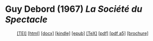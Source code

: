 # Guy Debord (1967)  <em>La Société du Spectacle</em> 

<header> <a target="_blank" title="Source XML/TEI" class="mime48 tei" href="https://hurlus.github.io/tei/debord1967_spectacle.xml">[TEI]</a>  <a target="_blank" title="HTML une page" class="mime48 html" href="https://hurlus.github.io/debord1967_spectacle/debord1967_spectacle.html">[html]</a>  <a target="_blank" title="Bureautique (LibreOffice, MS.Word)" class="mime48 docx" href="https://hurlus.github.io/debord1967_spectacle/debord1967_spectacle.docx">[docx]</a>  <a target="_blank" title="Amazon.kindle" class="mime48 mobi" href="https://hurlus.github.io/debord1967_spectacle/debord1967_spectacle.mobi">[kindle]</a>  <a target="_blank" title="EPUB, pour liseuses et téléphones" class="mime48 epub" href="https://hurlus.github.io/debord1967_spectacle/debord1967_spectacle.epub">[epub]</a>  <a target="_blank" title="LaTeX" class="mime48 tex" href="https://hurlus.github.io/debord1967_spectacle/debord1967_spectacle.tex">[TeX]</a>  <a target="_blank" title="PDF à imprimer, A4 2 colonnes" class="mime48 pdf" href="https://hurlus.github.io/debord1967_spectacle/debord1967_spectacle.pdf">[pdf]</a>  <a target="_blank" title="PDF à lire, A5 une colonne" class="mime48 a5" href="https://hurlus.github.io/debord1967_spectacle/debord1967_spectacle_a5.pdf">[pdf a5]</a>  <a target="_blank" title="Brochure à agrafer, pdf imposé pour imprimante recto/verso" class="mime48 brochure" href="https://hurlus.github.io/debord1967_spectacle/debord1967_spectacle_brochure.pdf">[brochure]</a> </header>
